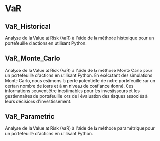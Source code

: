 # VaR

## VaR_Historical
Analyse de la Value at Risk (VaR) à l'aide de la méthode historique pour un portefeuille d'actions en utilisant Python.

## VaR_Monte_Carlo
Analyse de la Value at Risk (VaR) à l'aide de la méthode Monte Carlo pour un portefeuille d'actions en utilisant Python.
En exécutant des simulations Monte Carlo, nous estimons la perte potentielle de notre portefeuille sur un certain nombre de jours et à un niveau de confiance donné. Ces informations peuvent être inestimables pour les investisseurs et les gestionnaires de portefeuille lors de l'évaluation des risques associés à leurs décisions d'investissement.

## VaR_Parametric
Analyse de la Value at Risk (VaR) à l'aide de la méthode paramétrique pour un portefeuille d'actions en utilisant Python.
